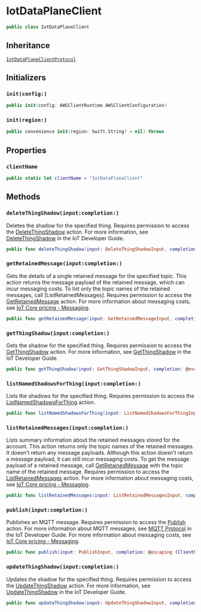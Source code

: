 # IotDataPlaneClient

``` swift
public class IotDataPlaneClient 
```

## Inheritance

[`IotDataPlaneClientProtocol`](/aws-sdk-swift/reference/0.x/AWSIoTDataPlane/IotDataPlaneClientProtocol)

## Initializers

### `init(config:)`

``` swift
public init(config: AWSClientRuntime.AWSClientConfiguration) 
```

### `init(region:)`

``` swift
public convenience init(region: Swift.String? = nil) throws 
```

## Properties

### `clientName`

``` swift
public static let clientName = "IotDataPlaneClient"
```

## Methods

### `deleteThingShadow(input:completion:)`

Deletes the shadow for the specified thing. Requires permission to access the [DeleteThingShadow](https://docs.aws.amazon.com/service-authorization/latest/reference/list_awsiot.html#awsiot-actions-as-permissions) action. For more information, see [DeleteThingShadow](http://docs.aws.amazon.com/iot/latest/developerguide/API_DeleteThingShadow.html) in the IoT Developer Guide.

``` swift
public func deleteThingShadow(input: DeleteThingShadowInput, completion: @escaping (ClientRuntime.SdkResult<DeleteThingShadowOutputResponse, DeleteThingShadowOutputError>) -> Void)
```

### `getRetainedMessage(input:completion:)`

Gets the details of a single retained message for the specified topic. This action returns the message payload of the retained message, which can incur messaging costs. To list only the topic names of the retained messages, call \[ListRetainedMessages\]. Requires permission to access the [GetRetainedMessage](https://docs.aws.amazon.com/service-authorization/latest/reference/list_awsiotfleethubfordevicemanagement.html#awsiotfleethubfordevicemanagement-actions-as-permissions) action. For more information about messaging costs, see [IoT Core pricing - Messaging](http://aws.amazon.com/iot-core/pricing/#Messaging).

``` swift
public func getRetainedMessage(input: GetRetainedMessageInput, completion: @escaping (ClientRuntime.SdkResult<GetRetainedMessageOutputResponse, GetRetainedMessageOutputError>) -> Void)
```

### `getThingShadow(input:completion:)`

Gets the shadow for the specified thing. Requires permission to access the [GetThingShadow](https://docs.aws.amazon.com/service-authorization/latest/reference/list_awsiot.html#awsiot-actions-as-permissions) action. For more information, see [GetThingShadow](http://docs.aws.amazon.com/iot/latest/developerguide/API_GetThingShadow.html) in the IoT Developer Guide.

``` swift
public func getThingShadow(input: GetThingShadowInput, completion: @escaping (ClientRuntime.SdkResult<GetThingShadowOutputResponse, GetThingShadowOutputError>) -> Void)
```

### `listNamedShadowsForThing(input:completion:)`

Lists the shadows for the specified thing. Requires permission to access the [ListNamedShadowsForThing](https://docs.aws.amazon.com/service-authorization/latest/reference/list_awsiot.html#awsiot-actions-as-permissions) action.

``` swift
public func listNamedShadowsForThing(input: ListNamedShadowsForThingInput, completion: @escaping (ClientRuntime.SdkResult<ListNamedShadowsForThingOutputResponse, ListNamedShadowsForThingOutputError>) -> Void)
```

### `listRetainedMessages(input:completion:)`

Lists summary information about the retained messages stored for the account. This action returns only the topic names of the retained messages. It doesn't return any message payloads. Although this action doesn't return a message payload, it can still incur messaging costs. To get the message payload of a retained message, call [GetRetainedMessage](https://docs.aws.amazon.com/iot/latest/developerguide/API_iotdata_GetRetainedMessage.html) with the topic name of the retained message. Requires permission to access the [ListRetainedMessages](https://docs.aws.amazon.com/service-authorization/latest/reference/list_awsiotfleethubfordevicemanagement.html#awsiotfleethubfordevicemanagement-actions-as-permissions) action. For more information about messaging costs, see [IoT Core pricing - Messaging](http://aws.amazon.com/iot-core/pricing/#Messaging).

``` swift
public func listRetainedMessages(input: ListRetainedMessagesInput, completion: @escaping (ClientRuntime.SdkResult<ListRetainedMessagesOutputResponse, ListRetainedMessagesOutputError>) -> Void)
```

### `publish(input:completion:)`

Publishes an MQTT message. Requires permission to access the [Publish](https://docs.aws.amazon.com/service-authorization/latest/reference/list_awsiot.html#awsiot-actions-as-permissions) action. For more information about MQTT messages, see [MQTT Protocol](http://docs.aws.amazon.com/iot/latest/developerguide/mqtt.html) in the IoT Developer Guide. For more information about messaging costs, see [IoT Core pricing - Messaging](http://aws.amazon.com/iot-core/pricing/#Messaging).

``` swift
public func publish(input: PublishInput, completion: @escaping (ClientRuntime.SdkResult<PublishOutputResponse, PublishOutputError>) -> Void)
```

### `updateThingShadow(input:completion:)`

Updates the shadow for the specified thing. Requires permission to access the [UpdateThingShadow](https://docs.aws.amazon.com/service-authorization/latest/reference/list_awsiot.html#awsiot-actions-as-permissions) action. For more information, see [UpdateThingShadow](http://docs.aws.amazon.com/iot/latest/developerguide/API_UpdateThingShadow.html) in the IoT Developer Guide.

``` swift
public func updateThingShadow(input: UpdateThingShadowInput, completion: @escaping (ClientRuntime.SdkResult<UpdateThingShadowOutputResponse, UpdateThingShadowOutputError>) -> Void)
```
